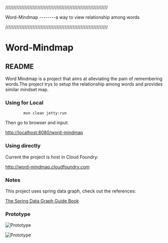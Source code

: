 ////////////////////////////////////////////////////////////////
   
  Word-Mindmap --------a way to view relationship among words

////////////////////////////////////////////////////////////////

# Word-Mindmap

## README

Word Mindmap is a project that aims at alleviating the pain of 
remembering words.The project trys to setup the relationship among
words and provides similar mindset map.

### Using for Local

		    mvn clean jetty:run

Then go to browser and input:

<http://localhost:8080/word-mindmap>

### Using directly

Current the project is host in Cloud Foundry:

<http://word-mindmap.cloudfoundry.com>

### Notes
This project uses spring data graph, check out the references:

[The Spring Data Graph Guide Book](http://static.springsource.org/spring-data/data-graph/docs/current/reference/html/)


### Prototype

![Prototype](https://lh4.googleusercontent.com/-rkKT0y3b_P8/Td4Qdv5b6DI/AAAAAAAAAeA/IRE_Nr_3WUA/s640/2011-05-26_16-31-58_281.jpg "Optional title")

![Prototype](https://github.com/Tuo-Huang/word-mindmap/blob/3ec9158749c72737c8bfd29d2b4291877609ac35/src/main/webapp/images/wordmap.jpg?raw=true "Optional title")



